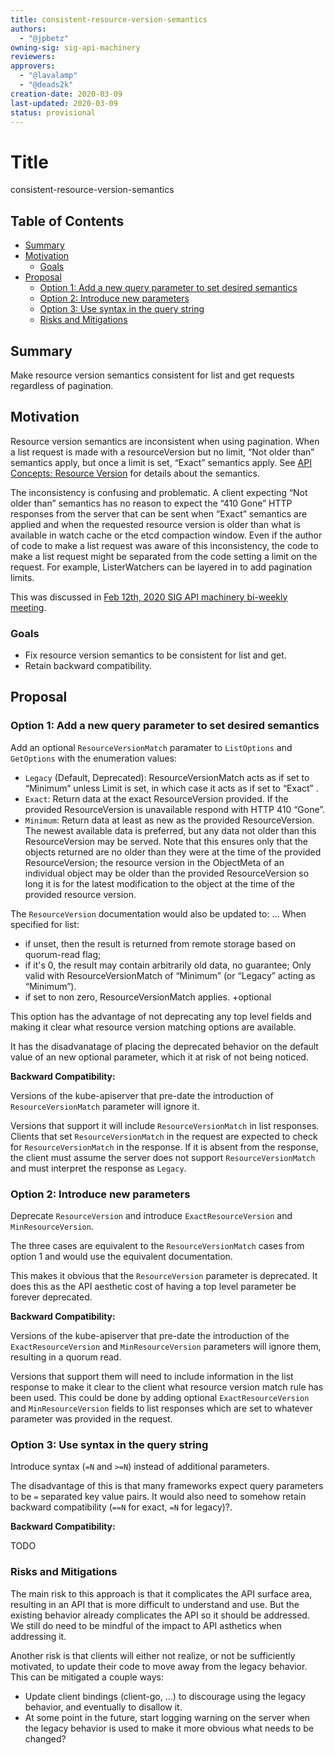 ```yaml
---
title: consistent-resource-version-semantics
authors:
  - "@jpbetz"
owning-sig: sig-api-machinery
reviewers:
approvers:
  - "@lavalamp"
  - "@deads2k"
creation-date: 2020-03-09
last-updated: 2020-03-09
status: provisional
---
```


# Title

consistent-resource-version-semantics

## Table of Contents

<!-- toc -->
- [Summary](#summary)
- [Motivation](#motivation)
  - [Goals](#goals)
- [Proposal](#proposal)
  - [Option 1: Add a new query parameter to set desired semantics](#option-1-add-a-new-query-parameter-to-set-desired-semantics)
  - [Option 2: Introduce new parameters](#option-2-introduce-new-parameters)
  - [Option 3: Use syntax in the query string](#option-3-use-syntax-in-the-query-string)
  - [Risks and Mitigations](#risks-and-mitigations)
<!-- /toc -->

## Summary

Make resource version semantics consistent for list and get requests regardless of
pagination.

## Motivation

Resource version semantics are inconsistent when using pagination. When a list
request is made with a resourceVersion but no limit, “Not older than” semantics
apply, but once a limit is set, “Exact” semantics apply. See [API Concepts: Resource Version](https://kubernetes.io/docs/reference/using-api/api-concepts/#resource-versions)
for details about the semantics.

The inconsistency is confusing and problematic. A client expecting “Not older
than” semantics has no reason to expect the “410 Gone” HTTP responses from the
server that can be sent when “Exact” semantics are applied and when the
requested resource version is older than what is available in watch cache or the
etcd compaction window. Even if the author of code to make a list request was
aware of this inconsistency, the code to make a list request might be separated
from the code setting a limit on the request. For example, ListerWatchers can be
layered in to add pagination limits.

This was discussed in [Feb 12th, 2020 SIG API machinery bi-weekly meeting](https://docs.google.com/document/d/1x9RNaaysyO0gXHIr1y50QFbiL1x8OWnk2v3XnrdkT5Y/edit#bookmark=id.3kvpricxohe8).

### Goals

- Fix resource version semantics to be consistent for list and get.
- Retain backward compatibility.

## Proposal

### Option 1: Add a new query parameter to set desired semantics

Add an optional `ResourceVersionMatch` paramater to `ListOptions` and
`GetOptions` with the enumeration values:

* `Legacy` (Default, Deprecated): ResourceVersionMatch acts as if set to “Minimum”
  unless Limit is set, in which case it acts as if set to “Exact” .
* `Exact`: Return data at the exact ResourceVersion provided. If the provided
  ResourceVersion is unavailable respond with HTTP 410 “Gone”.
* `Minimum`: Return data at least as new as the provided ResourceVersion. The
  newest available data is preferred, but any data not older than this
  ResourceVersion may be served. Note that this ensures only that the objects
  returned are no older than they were at the time of the provided
  ResourceVersion; the resource version in the ObjectMeta of an individual
  object may be older than the provided ResourceVersion so long it is for the
  latest modification to the object at the time of the provided resource
  version.

The `ResourceVersion` documentation would also be updated to:
...
 When specified for list:
 - if unset, then the result is returned from remote storage based on
   quorum-read flag;
 - if it's 0, the result may contain arbitrarily old data, no guarantee; Only
   valid with ResourceVersionMatch of “Minimum” (or “Legacy” acting as
   “Minimum”).
 - if set to non zero, ResourceVersionMatch applies.
 +optional
 
This option has the advantage of not deprecating any top level fields and
making it clear what resource version matching options are available.

It has the disadvanatage of placing the deprecated behavior on the default
value of an new optional parameter, which it at risk of not being noticed.

**Backward Compatibility:**

Versions of the kube-apiserver that pre-date the introduction of `ResourceVersionMatch`
parameter will ignore it.

Versions that support it will include `ResourceVersionMatch` in list responses.
Clients that set `ResourceVersionMatch` in the request are expected to check for
`ResourceVersionMatch` in the response. If it is absent from the response, the client
must assume the server does not support `ResourceVersionMatch` and must interpret the
response as `Legacy`.

### Option 2: Introduce new parameters

Deprecate `ResourceVersion` and introduce `ExactResourceVersion` and `MinResourceVersion`.

The three cases are equivalent to the `ResourceVersionMatch` cases from option 1
and would use the equivalent documentation.

This makes it obvious that the `ResourceVersion` parameter is deprecated. It
does this as the API aesthetic cost of having a top level parameter be forever
deprecated.

**Backward Compatibility:**

Versions of the kube-apiserver that pre-date the introduction of the `ExactResourceVersion`
and `MinResourceVersion` parameters will ignore them, resulting in a quorum read.

Versions that support them will need to include information in the list response to make
it clear to the client what resource version match rule has been used. This could be
done by adding optional `ExactResourceVersion` and `MinResourceVersion` fields to list responses
which are set to whatever parameter was provided in the request.

### Option 3: Use syntax in the query string

Introduce syntax (`=N` and `>=N`) instead of additional parameters.

The disadvantage of this is that many frameworks expect query parameters to be
`=` separated key value pairs. It would also need to somehow retain backward
compatibility (`==N` for exact, `=N` for legacy)?.

**Backward Compatibility:**

TODO

### Risks and Mitigations

The main risk to this approach is that it complicates the API surface area,
resulting in an API that is more difficult to understand and use. But the
existing behavior already complicates the API so it should be addressed. We
still do need to be mindful of the impact to API asthetics when addressing it.

Another risk is that clients will either not realize, or not be sufficiently
motivated, to update their code to move away from the legacy behavior. This
can be mitigated a couple ways:
- Update client bindings (client-go, ...) to discourage using the
  legacy behavior, and eventually to disallow it.
- At some point in the future, start logging warning on the server when the
  legacy behavior is used to make it more obvious what needs to be changed?
